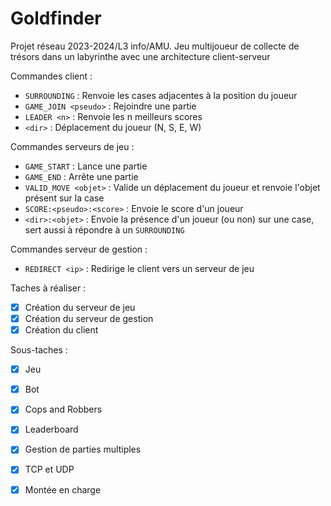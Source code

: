 # Goldfinder 


Projet réseau 2023-2024/L3 info/AMU. Jeu multijoueur de collecte de trésors dans un labyrinthe avec une architecture 
client-serveur 


Commandes client : 
- `SURROUNDING` : Renvoie les cases adjacentes à la position du joueur
- `GAME_JOIN <pseudo>` : Rejoindre une partie
- `LEADER <n>` : Renvoie les n meilleurs scores
- `<dir>` : Déplacement du joueur (N, S, E, W)

Commandes serveurs de jeu :
- `GAME_START` : Lance une partie
- `GAME_END` : Arrête une partie
- `VALID_MOVE <objet>` : Valide un déplacement du joueur et renvoie l'objet présent sur la case
- `SCORE:<pseudo>:<score>` : Envoie le score d'un joueur
- `<dir>:<objet>` : Envoie la présence d'un joueur (ou non) sur une case, sert aussi à répondre à un `SURROUNDING`

Commandes serveur de gestion :
- `REDIRECT <ip>` : Redirige le client vers un serveur de jeu


Taches à réaliser :
- [x] Création du serveur de jeu
- [x] Création du serveur de gestion
- [x] Création du client

Sous-taches :
- [x] Jeu
- [x] Bot
- [x] Cops and Robbers
- [x] Leaderboard
- [x] Gestion de parties multiples
- [x] TCP et UDP
- [x] Montée en charge


